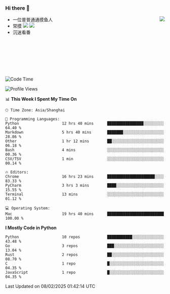 ### Hi there 👋


<a href="https://github.com/yanlc39">
  <img align="right" src="https://github-readme-stats.vercel.app/api?username=yanlc39&show_icons=true&hide_border=true&icon_color=586069&title_color=a0a9af">
</a>

- 一位普普通通摸鱼人
- 常摸 ![](https://img.shields.io/badge/-Python-3e74a2?style=flat-square&logo=Python&logoColor=fff) ![](https://img.shields.io/badge/-C%2B%2B-brightgreen?style=flat-square)
- 沉迷看番



<br><br><br><br><br><br>


<!--START_SECTION:waka-->
![Code Time](http://img.shields.io/badge/Code%20Time-778%20hrs%202%20mins-blue)

![Profile Views](http://img.shields.io/badge/Profile%20Views-0-blue)

📊 **This Week I Spent My Time On** 

```text
🕑︎ Time Zone: Asia/Shanghai

💬 Programming Languages: 
Python                   12 hrs 40 mins      ████████████████░░░░░░░░░   64.40 % 
Markdown                 5 hrs 40 mins       ███████░░░░░░░░░░░░░░░░░░   28.86 % 
Other                    1 hr 12 mins        ██░░░░░░░░░░░░░░░░░░░░░░░   06.18 % 
Bash                     4 mins              ░░░░░░░░░░░░░░░░░░░░░░░░░   00.36 % 
CSV/TSV                  1 min               ░░░░░░░░░░░░░░░░░░░░░░░░░   00.14 % 

🔥 Editors: 
Chrome                   16 hrs 23 mins      █████████████████████░░░░   83.33 % 
PyCharm                  3 hrs 3 mins        ████░░░░░░░░░░░░░░░░░░░░░   15.55 % 
Terminal                 13 mins             ░░░░░░░░░░░░░░░░░░░░░░░░░   01.12 % 

💻 Operating System: 
Mac                      19 hrs 40 mins      █████████████████████████   100.00 % 
```

**I Mostly Code in Python** 

```text
Python                   10 repos            ███████████░░░░░░░░░░░░░░   43.48 % 
Go                       3 repos             ███░░░░░░░░░░░░░░░░░░░░░░   13.04 % 
Rust                     2 repos             ██░░░░░░░░░░░░░░░░░░░░░░░   08.70 % 
C                        1 repo              █░░░░░░░░░░░░░░░░░░░░░░░░   04.35 % 
JavaScript               1 repo              █░░░░░░░░░░░░░░░░░░░░░░░░   04.35 % 
```




 Last Updated on 08/02/2025 01:42:14 UTC
<!--END_SECTION:waka-->
